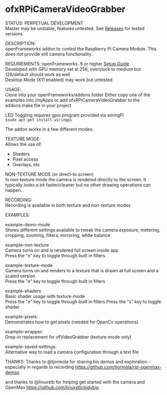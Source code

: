 ofxRPiCameraVideoGrabber
========================

STATUS: PERPETUAL DEVELOPMENT    
Master may be unstable, features untested. See [Releases](https://github.com/jvcleave/ofxRPiCameraVideoGrabber/releases) for tested versions

DESCRIPTION:   
openFrameworks addon to control the Raspberry Pi Camera Module. This does _not_ provide still camera functionality.


REQUIREMENTS:
openFrameworks .9 or higher [Setup Guide](http://openframeworks.cc/setup/raspberrypi/)   
Developed with GPU memory set at 256, overclock to medium but 128/default should work as well   
Desktop Mode (X11 enabled) may work but untested

USAGE:   
Clone into your openFrameworks/addons folder
Either copy one of the examples into /myApps or add ofxRPiCameraVideoGrabber to the addons.make file in your project

LED Toggling requires gpio program provided via wiringPi   
`$sudo apt-get install wiringpi`


The addon works in a few different modes:

TEXTURE MODE:   
Allows the use of:
 - Shaders
 - Pixel access
 - Overlays, etc
 
 
NON-TEXTURE MODE (or direct-to screen)   
In non-texture mode the camera is rendered directly to the screen. It typically looks a bit faster/cleaner but no other drawing operations can happen.


RECORDING:   
Recording is available in both texture and non-texture modes


EXAMPLES:   

example-demo-mode    
Shows different settings available to tweak the camera exposure, metering, cropping, zooming, filters, mirroring, white balance


example-non-texture   
Camera turns on and is rendered full screen inside app   
Press the "e" key to toggle through built in filters


example-texture-mode  
Camera turns on and renders to a texture that is drawn at full screen and a scaled version   
Press the "e" key to toggle through built in filters   


example-shaders   
Basic shader usage with texture-mode  
Press the "e" key to toggle through built in filters 
Press the "s" key to toggle shader   

example-pixels:   
Demonstrates how to get pixels (needed for OpenCv operations). 

example-wrapper:   
Drop-in replacement for ofVideoGrabber (texture-mode only)

example-saved-settings:   
Alternative way to load a camera configuration through a text file

THANKS:
Thanks to @tjormola for sharing his demos and exploration - especially in regards to recording
https://github.com/tjormola/rpi-openmax-demos

and thanks to @linuxstb for helping get started with the camera and OpenMax
https://github.com/linuxstb/pidvbip



 





 
